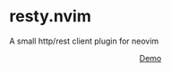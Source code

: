 # resty.nvim

A small http/rest client plugin for neovim

<div align="center">

[Demo](https://github.com/lima1909/resty.nvim/pic/resty.png)

</div>
